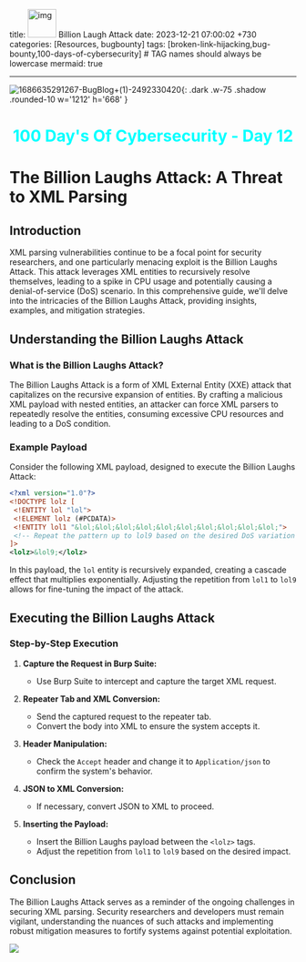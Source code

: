 title: <img width="50" height="50" alt="img" src="https://github.com/thelocalh0st/thelocalh0st.github.io/assets/95465072/116c865a-648b-4c97-a19c-8ccc502f4577"> Billion Laugh Attack 
date: 2023-12-21 07:00:02 +730
categories: [Resources, bugbounty]
tags: [broken-link-hijacking,bug-bounty,100-days-of-cybersecurity] # TAG names should always be lowercase
mermaid: true

---


![1686635291267-BugBlog+(1)-2492330420](https://github.com/thelocalh0st/thelocalh0st.github.io/assets/95465072/116c865a-648b-4c97-a19c-8ccc502f4577){: .dark .w-75 .shadow .rounded-10 w='1212' h='668' }


<h1 style="color: cyan; text-align: center">100 Day's Of Cybersecurity - Day 12</h1>


# The Billion Laughs Attack: A Threat to XML Parsing

## Introduction

XML parsing vulnerabilities continue to be a focal point for security researchers, and one particularly menacing exploit is the Billion Laughs Attack. This attack leverages XML entities to recursively resolve themselves, leading to a spike in CPU usage and potentially causing a denial-of-service (DoS) scenario. In this comprehensive guide, we'll delve into the intricacies of the Billion Laughs Attack, providing insights, examples, and mitigation strategies.

## Understanding the Billion Laughs Attack

### What is the Billion Laughs Attack?

The Billion Laughs Attack is a form of XML External Entity (XXE) attack that capitalizes on the recursive expansion of entities. By crafting a malicious XML payload with nested entities, an attacker can force XML parsers to repeatedly resolve the entities, consuming excessive CPU resources and leading to a DoS condition.

### Example Payload

Consider the following XML payload, designed to execute the Billion Laughs Attack:

```xml
<?xml version="1.0"?>
<!DOCTYPE lolz [
 <!ENTITY lol "lol">
 <!ELEMENT lolz (#PCDATA)>
 <!ENTITY lol1 "&lol;&lol;&lol;&lol;&lol;&lol;&lol;&lol;&lol;&lol;">
 <!-- Repeat the pattern up to lol9 based on the desired DoS variation -->
]>
<lolz>&lol9;</lolz>
```

In this payload, the `lol` entity is recursively expanded, creating a cascade effect that multiplies exponentially. Adjusting the repetition from `lol1` to `lol9` allows for fine-tuning the impact of the attack.

## Executing the Billion Laughs Attack

### Step-by-Step Execution

1. **Capture the Request in Burp Suite:**
   - Use Burp Suite to intercept and capture the target XML request.

2. **Repeater Tab and XML Conversion:**
   - Send the captured request to the repeater tab.
   - Convert the body into XML to ensure the system accepts it.

3. **Header Manipulation:**
   - Check the `Accept` header and change it to `Application/json` to confirm the system's behavior.

4. **JSON to XML Conversion:**
   - If necessary, convert JSON to XML to proceed.

5. **Inserting the Payload:**
   - Insert the Billion Laughs payload between the `<lolz>` tags.
   - Adjust the repetition from `lol1` to `lol9` based on the desired impact.



## Conclusion

The Billion Laughs Attack serves as a reminder of the ongoing challenges in securing XML parsing. Security researchers and developers must remain vigilant, understanding the nuances of such attacks and implementing robust mitigation measures to fortify systems against potential exploitation.

![](https://media.giphy.com/media/DAtJCG1t3im1G/giphy.gif)
